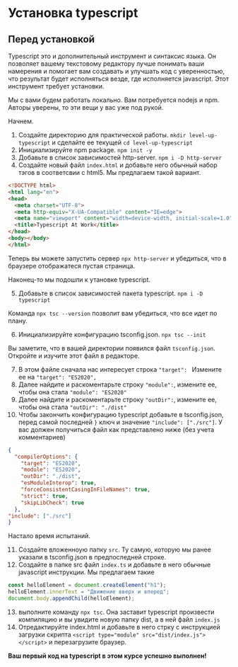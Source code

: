 # Установка typescript
## Перед установкой
Typescript это и дополнительный инструмент и синтаксис языка. Он позволяет вашему текстовому редактору лучше понимать ваши намерения и помогает вам создавать и улучшать код с уверенностью, что результат будет исполняться везде, где исполняется javascript. Этот инструмент требует установки.

Мы с вами будем работать локально. Вам потребуется nodejs и npm. Авторы уверены, то эти вещи у вас уже под рукой.

Начнем.

1. Создайте директорию для практической работы. `mkdir level-up-typescript` и сделайте ее текущей  `cd level-up-typescript`
2. Инициализируйте npm package. `npm init -y`
3. Добавьте в список зависимостей http-server. `npm i -D http-server`
4. Создайте новый файл `index.html` и добавьте него обычный набор тэгов в соответсвии с html5. Мы предлагаем такой вариант.

```html
<!DOCTYPE html>
<html lang="en">
<head>
  <meta charset="UTF-8">
  <meta http-equiv="X-UA-Compatible" content="IE=edge">
  <meta name="viewport" content="width=device-width, initial-scale=1.0">
  <title>Typescript At Work</title>
</head>
<body></body>
</html>
```
 
Теперь вы можете запустить сервер `npx http-server` и убедиться, что в браузере отображатеся пустая страница.

Наконец-то мы подошли к утановке typescript.

5. Добавьте в список зависимостей пакета typescript. `npm i -D typescript`

Команда `npx tsc --version` позволит вам убедиться, что все идет по плану.

6. Инициализируйте конфигурацию tsconfig.json. `npx tsc --init`

Вы заметите, что в вашей директории появился файл `tsconfig.json`. Откройте и изучите этот файл в редакторе.

7. В этом файле сначала нас интересует строка `"target": ` Измените ее на `"target": "ES2020",`
8. Далее найдите и раскоментарьте строку `"module":`, измените ее, чтобы она стала `"module": "ES2020"`
9. Далее найдите и раскоментарьте строку `"outDir":`, измените ее, чтобы она стала `"outDir": "./dist"`
10. Чтобы закончить конфигурацию typescript добавьте в tsconfig.json, перед самой последней `}` ключ и значение `"include": ["./src"]`. У вас должен получиться файл как представлено ниже (без учета комментариев)

```json
{
  "compilerOptions": {
    "target": "ES2020",
    "module": "ES2020",
    "outDir": "./dist",
    "esModuleInterop": true,
    "forceConsistentCasingInFileNames": true,
    "strict": true,
    "skipLibCheck": true
  },
"include": ["./src"]
}

```

Настало время испытаний.

11. Создайте вложенноую папку `src`. Ту самую, которую мы ранее указали в tsconfig.json в предпоследней строке.
12. Создайте в папке src файл `index.ts` и добавьте в него обычные javascript инструкции. Мы предлагаем такие
```javascript
const helloElement = document.createElement("h1");
helloElement.innerText = "Движение вверх и вперед";
document.body.appendChild(helloElement);
```
13. выполните команду `npx tsc`. Она заставит typescript произвести компиляцию и вы увидите новую папку dist, а в ней файл `index.js`
14. Отредактируйте index.html и добавьте в него стрку с инструкцией загрузки скрипта `<script type="module" src="dist/index.js"></script>` и перезагрузите браузер.

**Ваш первый код на typescript в этом курсе успешно выполнен!**
